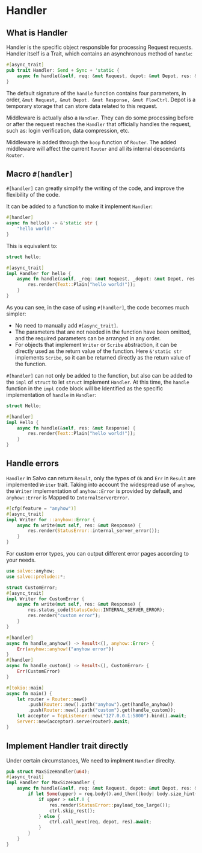 # Handler

## What is Handler

Handler is the specific object responsible for processing Request requests. Handler itself is a Trait, which contains an asynchronous method of ```handle```: 

```rust
#[async_trait]
pub trait Handler: Send + Sync + 'static {
    async fn handle(&self, req: &mut Request, depot: &mut Depot, res: &mut Response);
}
```

The default signature of the `handle` function contains four parameters, in order, `&mut Request, &mut Depot. &mut Response, &mut FlowCtrl`. Depot is a temporary storage that can store data related to this request.

Middleware is actually also a `Handler`. They can do some processing before or after the request reaches the `Handler` that officially handles the request, such as: login verification, data compression, etc.

Middleware is added through the `hoop` function of `Router`. The added middleware will affect the current `Router` and all its internal descendants `Router`.

## Macro `#[handler]`

`#[handler]` can greatly simplify the writing of the code, and improve the flexibility of the code. 

It can be added to a function to make it implement `Handler`:

```rust
#[handler]
async fn hello() -> &'static str {
    "hello world!"
}
```

This is equivalent to:

```rust
struct hello;

#[async_trait]
impl Handler for hello {
    async fn handle(&self, _req: &mut Request, _depot: &mut Depot, res: &mut Response) {
        res.render(Text::Plain("hello world!"));
    }
}
```

As you can see, in the case of using `#[handler]`, the code becomes much simpler:
- No need to manually add `#[async_trait]`.
- The parameters that are not needed in the function have been omitted, and the required parameters can be arranged in any order.
- For objects that implement `Writer` or `Scribe` abstraction, it can be directly used as the return value of the function. Here `&'static str` implements `Scribe`, so it can be returned directly as the return value of the function.

`#[handler]` can not only be added to the function, but also can be added to the `impl` of `struct` to let `struct` implement `Handler`. At this time, the `handle` function in the `impl` code block will be Identified as the specific implementation of `handle` in `Handler`:

```rust
struct Hello;

#[handler]
impl Hello {
    async fn handle(&self, res: &mut Response) {
        res.render(Text::Plain("hello world!"));
    }
}
```

## Handle errors

`Handler` in Salvo can return `Result`, only the types of `Ok` and `Err` in `Result` are implemented `Writer` trait. 
Taking into account the widespread use of `anyhow`, the `Writer` implementation of `anyhow::Error` is provided by default, and `anyhow::Error` is Mapped to `InternalServerError`. 

```rust
#[cfg(feature = "anyhow")]
#[async_trait]
impl Writer for ::anyhow::Error {
    async fn write(mut self, res: &mut Response) {
        res.render(StatusError::internal_server_error());
    }
}
```

For custom error types, you can output different error pages according to your needs. 

```rust
use salvo::anyhow;
use salvo::prelude::*;

struct CustomError;
#[async_trait]
impl Writer for CustomError {
    async fn write(mut self, res: &mut Response) {
        res.status_code(StatusCode::INTERNAL_SERVER_ERROR);
        res.render("custom error");
    }
}

#[handler]
async fn handle_anyhow() -> Result<(), anyhow::Error> {
    Err(anyhow::anyhow!("anyhow error"))
}
#[handler]
async fn handle_custom() -> Result<(), CustomError> {
    Err(CustomError)
}

#[tokio::main]
async fn main() {
    let router = Router::new()
        .push(Router::new().path("anyhow").get(handle_anyhow))
        .push(Router::new().path("custom").get(handle_custom));
    let acceptor = TcpListener::new("127.0.0.1:5800").bind().await;
    Server::new(acceptor).serve(router).await;
}
```

## Implement Handler trait directly

Under certain circumstances, We need to implment `Handler` direclty.

```rust
pub struct MaxSizeHandler(u64);
#[async_trait]
impl Handler for MaxSizeHandler {
    async fn handle(&self, req: &mut Request, depot: &mut Depot, res: &mut Response, ctrl: &mut FlowCtrl) {
        if let Some(upper) = req.body().and_then(|body| body.size_hint().upper()) {
            if upper > self.0 {
                res.render(StatusError::payload_too_large());
                ctrl.skip_rest();
            } else {
                ctrl.call_next(req, depot, res).await;
            }
        }
    }
}
```